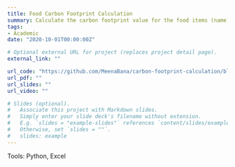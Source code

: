 ```yaml
---
title: Food Carbon Footprint Calculation
summary: Calculate the carbon footprint value for the food items (name) and their quantity (in Kilogram) to be eaten by a person in a meal. 
tags:
- Academic
date: "2020-10-01T00:00:00Z"

# Optional external URL for project (replaces project detail page).
external_link: ""

url_code: "https://github.com/MeenaBana/carbon-footprint-calculation/blob/main/CFP_calculation.ipynb"
url_pdf: ""
url_slides: ""
url_video: ""

# Slides (optional).
#   Associate this project with Markdown slides.
#   Simply enter your slide deck's filename without extension.
#   E.g. `slides = "example-slides"` references `content/slides/example-slides.md`.
#   Otherwise, set `slides = ""`.
#   slides: example
---
```

Tools: Python, Excel